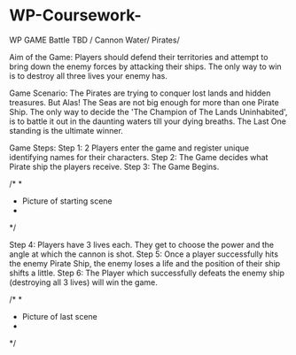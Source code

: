 # WP-Coursework-

WP GAME
Battle TBD / Cannon Water/ Pirates/ 
 

Aim of the Game:
Players should defend their territories and attempt to bring down the enemy forces by attacking their ships. The only way to win is to destroy all three lives your enemy has. 

Game Scenario:
The Pirates are trying to conquer lost lands and hidden treasures. But Alas! The Seas are not big enough for more than one Pirate Ship. The only way to decide the 'The Champion of The Lands Uninhabited', is to battle it out in the daunting waters till your dying breaths. The Last One standing is the ultimate winner.

Game Steps:
Step 1: 2 Players enter the game and register unique identifying names for their characters.
Step 2: The Game decides what Pirate ship the players receive.
Step 3: The Game Begins.


/*
 *
 * Picture of starting scene
 * 
 */
 
Step 4: Players have 3 lives each. They get to choose the power and the angle at which the cannon is shot. 
Step 5: Once a player successfully hits the enemy Pirate Ship, the enemy loses a life and the position of their ship shifts a little.
Step 6: The Player which successfully defeats the enemy ship (destroying all 3 lives) will win the game.

/*
 *
 * Picture of last scene
 * 
 */
 
 
 
